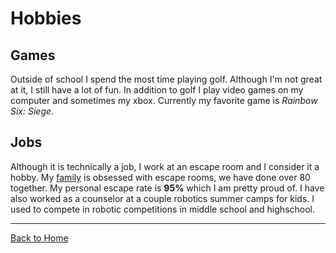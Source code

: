 # Hobbies

## Games
Outside of school I spend the most time playing golf. Although I'm not great at it, I still have a lot of fun. In addition to golf I play video games on my computer and sometimes my xbox. Currently my favorite game is *Rainbow Six: Siege*.

## Jobs
Although it is technically a job, I work at an escape room and I consider it a hobby. My [family](/AboutMe.md#family) is obsessed with escape rooms, we have done over 80 together. My personal escape rate is **95%** which I am pretty proud of. I have also worked as a counselor at a couple robotics summer camps for kids. I used to compete in robotic competitions in middle school and highschool.

----------------------------------------------------------
[Back to Home](README.md "Home")
